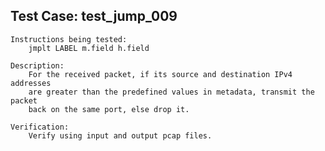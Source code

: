 
Test Case: test_jump_009
------------------------

    Instructions being tested:
        jmplt LABEL m.field h.field

    Description:
        For the received packet, if its source and destination IPv4 addresses
        are greater than the predefined values in metadata, transmit the packet
        back on the same port, else drop it.

    Verification:
        Verify using input and output pcap files.
